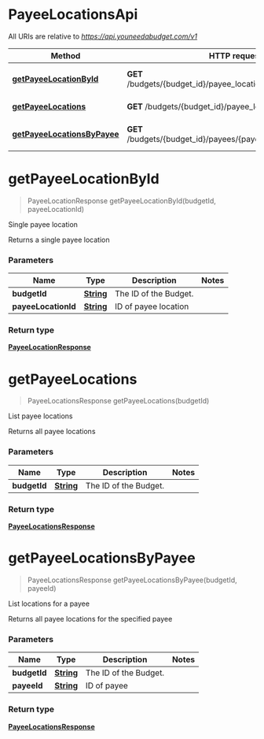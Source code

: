# PayeeLocationsApi

All URIs are relative to *https://api.youneedabudget.com/v1*

Method | HTTP request | Description
------------- | ------------- | -------------
[**getPayeeLocationById**](PayeeLocationsApi.md#getPayeeLocationById) | **GET** /budgets/{budget_id}/payee_locations/{payee_location_id} | Single payee location
[**getPayeeLocations**](PayeeLocationsApi.md#getPayeeLocations) | **GET** /budgets/{budget_id}/payee_locations | List payee locations
[**getPayeeLocationsByPayee**](PayeeLocationsApi.md#getPayeeLocationsByPayee) | **GET** /budgets/{budget_id}/payees/{payee_id}/payee_locations | List locations for a payee


<a name="getPayeeLocationById"></a>
# **getPayeeLocationById**
> PayeeLocationResponse getPayeeLocationById(budgetId, payeeLocationId)

Single payee location

Returns a single payee location

### Parameters

Name | Type | Description  | Notes
------------- | ------------- | ------------- | -------------
 **budgetId** | [**String**](.md)| The ID of the Budget. | 
 **payeeLocationId** | [**String**](.md)| ID of payee location | 

### Return type

[**PayeeLocationResponse**](PayeeLocationResponse.md)

<a name="getPayeeLocations"></a>
# **getPayeeLocations**
> PayeeLocationsResponse getPayeeLocations(budgetId)

List payee locations

Returns all payee locations

### Parameters

Name | Type | Description  | Notes
------------- | ------------- | ------------- | -------------
 **budgetId** | [**String**](.md)| The ID of the Budget. | 

### Return type

[**PayeeLocationsResponse**](PayeeLocationsResponse.md)

<a name="getPayeeLocationsByPayee"></a>
# **getPayeeLocationsByPayee**
> PayeeLocationsResponse getPayeeLocationsByPayee(budgetId, payeeId)

List locations for a payee

Returns all payee locations for the specified payee

### Parameters

Name | Type | Description  | Notes
------------- | ------------- | ------------- | -------------
 **budgetId** | [**String**](.md)| The ID of the Budget. | 
 **payeeId** | [**String**](.md)| ID of payee | 

### Return type

[**PayeeLocationsResponse**](PayeeLocationsResponse.md)

